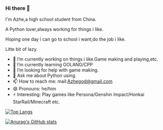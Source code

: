 ### Hi there 👋
I'm Azhe,a high school student from China.

A Python lover,always working for things i like.

Hoping one day i can go to school i want,do the job i like.

Litte bit of lazy.

- 🔭 I’m currently working on things i like.Game making and playing,etc.
- 🌱 I’m currently learning GOLANG/CPP
- 🤔 I’m looking for help with game making.
- 💬 Ask me about Python using.
- 📫 How to reach me: mail:Azhegod@gmail.com
- 😄 Pronouns: he/him
- ⚡ Interesting: Play games like Persona/Genshin Impact/Honkai StarRail/Minecraft etc.

[![Top Langs](https://github-readme-stats.vercel.app/api/top-langs/?username=azheea)](https://github.com/anuraghazra/github-readme-stats)


[![Anurag's GitHub stats](https://github-readme-stats.vercel.app/api?username=azheea)](https://github.com/anuraghazra/github-readme-stats)

